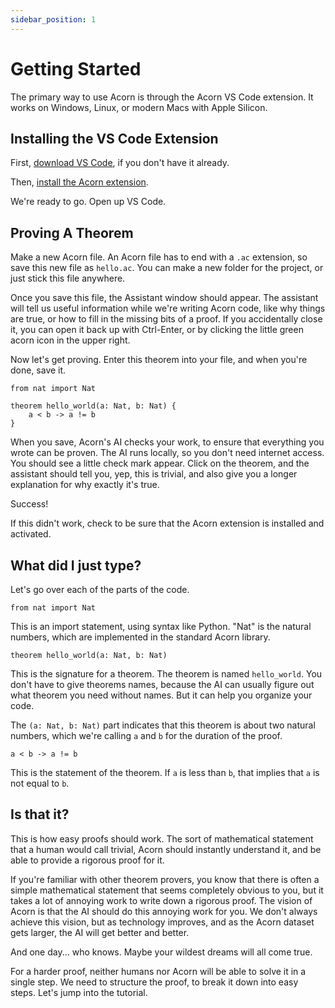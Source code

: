 ```yaml
---
sidebar_position: 1
---
```


# Getting Started

The primary way to use Acorn is through the Acorn VS Code extension.
It works on Windows, Linux, or modern Macs with Apple Silicon.

## Installing the VS Code Extension

First, [download VS Code](https://code.visualstudio.com/), if you don't have it already.

Then, [install the Acorn extension](https://marketplace.visualstudio.com/VSCode).

We're ready to go. Open up VS Code.

## Proving A Theorem

Make a new Acorn file. An Acorn file has to end with a `.ac` extension, so save this new file as `hello.ac`.
You can make a new folder for the project, or just stick this file anywhere.

Once you save this file, the Assistant window should appear. The assistant will tell us useful information
while we're writing Acorn code, like why things are true, or how to fill in the missing bits of a proof.
If you accidentally close it, you can open it back up with Ctrl-Enter, or by clicking the little green acorn
icon in the upper right.

Now let's get proving. Enter this theorem into your file, and when you're done, save it.

```acorn
from nat import Nat

theorem hello_world(a: Nat, b: Nat) {
    a < b -> a != b
}
```

When you save, Acorn's AI checks your work, to ensure that everything you wrote can be proven. The AI runs locally, so you don't need internet access. You should see a little check mark appear. Click on the theorem, and the assistant should tell you, yep, this is trivial, and also give you a longer explanation for why exactly it's true.

Success!

If this didn't work, check to be sure that the Acorn extension is installed and activated.

## What did I just type?

Let's go over each of the parts of the code.

```acorn
from nat import Nat
```

This is an import statement, using syntax like Python. "Nat" is the natural numbers, which are implemented in the standard Acorn library.

```acorn
theorem hello_world(a: Nat, b: Nat)
```

This is the signature for a theorem. The theorem is named `hello_world`. You don't have to give theorems names, because the AI can usually figure out what theorem you need without names. But it can help you organize your code.

The `(a: Nat, b: Nat)` part indicates that this theorem is about two natural numbers, which we're calling `a` and `b` for the duration of the proof.

```acorn
a < b -> a != b
```

This is the statement of the theorem. If `a` is less than `b`, that implies that `a` is not equal to `b`.

## Is that it?

This is how easy proofs should work. The sort of mathematical statement that a human would call trivial, Acorn should instantly understand it, and be able to provide a rigorous proof for it.

If you're familiar with other theorem provers, you know that there is often a simple mathematical statement that seems completely obvious to you, but it takes a lot of annoying work to write down a rigorous proof. The vision of Acorn is that the AI should do this annoying work for you. We don't always achieve this vision, but as technology improves, and as the Acorn dataset gets larger, the AI will get better and better.

And one day... who knows. Maybe your wildest dreams will all come true.

For a harder proof, neither humans nor Acorn will be able to solve it in a single step. We need to structure the proof, to break it down into easy steps. Let's jump into the tutorial.
